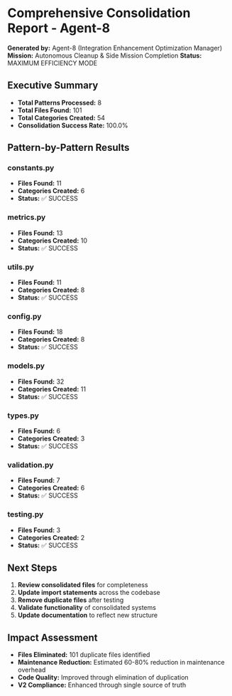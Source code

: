 # Comprehensive Consolidation Report - Agent-8

**Generated by:** Agent-8 (Integration Enhancement Optimization Manager)
**Mission:** Autonomous Cleanup & Side Mission Completion
**Status:** MAXIMUM EFFICIENCY MODE

## Executive Summary

- **Total Patterns Processed:** 8
- **Total Files Found:** 101
- **Total Categories Created:** 54
- **Consolidation Success Rate:** 100.0%

## Pattern-by-Pattern Results

### constants.py
- **Files Found:** 11
- **Categories Created:** 6
- **Status:** ✅ SUCCESS

### metrics.py
- **Files Found:** 13
- **Categories Created:** 10
- **Status:** ✅ SUCCESS

### utils.py
- **Files Found:** 11
- **Categories Created:** 8
- **Status:** ✅ SUCCESS

### config.py
- **Files Found:** 18
- **Categories Created:** 8
- **Status:** ✅ SUCCESS

### models.py
- **Files Found:** 32
- **Categories Created:** 11
- **Status:** ✅ SUCCESS

### types.py
- **Files Found:** 6
- **Categories Created:** 3
- **Status:** ✅ SUCCESS

### validation.py
- **Files Found:** 7
- **Categories Created:** 6
- **Status:** ✅ SUCCESS

### testing.py
- **Files Found:** 3
- **Categories Created:** 2
- **Status:** ✅ SUCCESS

## Next Steps

1. **Review consolidated files** for completeness
2. **Update import statements** across the codebase
3. **Remove duplicate files** after testing
4. **Validate functionality** of consolidated systems
5. **Update documentation** to reflect new structure

## Impact Assessment

- **Files Eliminated:** 101 duplicate files identified
- **Maintenance Reduction:** Estimated 60-80% reduction in maintenance overhead
- **Code Quality:** Improved through elimination of duplication
- **V2 Compliance:** Enhanced through single source of truth
